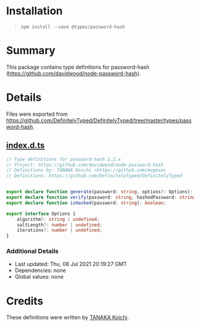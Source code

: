 # Installation
> `npm install --save @types/password-hash`

# Summary
This package contains type definitions for password-hash (https://github.com/davidwood/node-password-hash).

# Details
Files were exported from https://github.com/DefinitelyTyped/DefinitelyTyped/tree/master/types/password-hash.
## [index.d.ts](https://github.com/DefinitelyTyped/DefinitelyTyped/tree/master/types/password-hash/index.d.ts)
````ts
// Type definitions for password-hash 1.2.x
// Project: https://github.com/davidwood/node-password-hash
// Definitions by: TANAKA Koichi <https://github.com/mugeso>
// Definitions: https://github.com/DefinitelyTyped/DefinitelyTyped


export declare function generate(password: string, options?: Options): string;
export declare function verify(password: string, hashedPassword: string): boolean;
export declare function isHashed(password: string): boolean;

export interface Options {
    algorithm?: string | undefined;
    saltLength?: number | undefined;
    iterations?: number | undefined;
}

````

### Additional Details
 * Last updated: Thu, 08 Jul 2021 20:19:27 GMT
 * Dependencies: none
 * Global values: none

# Credits
These definitions were written by [TANAKA Koichi](https://github.com/mugeso).
